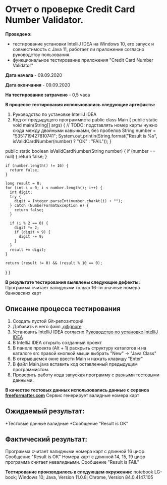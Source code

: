 # Отчет о проверке Credit Card Number Validator.
**Проведено:**
 - тестирование установки IntelliJ IDEA на Windows 10, его запуск и совместимость с Java 11, работает ли приложение согласно руководству пользования.
 - функциональное тестирование приложения "Credit Card Number Validator"

**Дата начала** - 09.09.2020

**Дата окончания** - 09.09.2020

**На тестирование затрачено** - 0,5 часа 

**В процессе тестирования использовались следующие артефакты:**
1. Руководство по установке IntelliJ IDEA
2. Код от предыдущего программиста
public class Main {
  public static void main(String[] args) {
    // TODO: подставлять номер карты нужно сюда между двойными кавычками, без пробелов
    String number = "5351719427810741";
    System.out.println(String.format("Result is %s", isValidCardNumber(number) ? "OK" : "FAIL"));
  }

  public static boolean isValidCardNumber(String number) {
    if (number == null) {
      return false;
    }

    if (number.length() != 16) {
      return false;
    }

    long result = 0;
    for (int i = 0; i < number.length(); i++) {
      int digit;
      try {
        digit = Integer.parseInt(number.charAt(i) + "");
      } catch (NumberFormatException e) {
        return false;
      }

      if (i % 2 == 0) {
        digit *= 2;
        if (digit > 9) {
          digit -= 9;
        }
      }
      result += digit;
    }

    return (result != 0) && (result % 10 == 0);
  }
}

**В результате тестирования выявлены следующие дефекты:**
Программа считает валидными только 16-ти значные номера банковских карт

## Описание процесса тестирования
1. Создать пустой Git-репозиторий
2. Добавить в него файл [.gitignore](https://github.com/netology-code/javaqa-homeworks/blob/master/.gitignore)
3. Установить IntelliJ IDEA согласно [Руководство по установке IntelliJ IDEA](https://github.com/netology-code/javaqa-homeworks/blob/master/intro/idea.md)
4. В IntelliJ IDEA открыть созданный проект
5. В панеле проекта (Alt + 1) раскрыть структуру каталогов и на каталоге src правой кнопкой мыши выбрать "New" -> "Java Class"
6. В открывшемся окне ввести Main и нажать клавишу "Enter"
7. В файл Main.java вставить код оставленный предыдущим программистом.
8. Проверить работу кода запуская программу с разными тестовыми данными.

**В качестве тестовых данных использовались данные с сервиса [freeformatter.com](https://www.freeformatter.com/credit-card-number-generator-validator.html)**
Сервис генерирует валидные номера карт

## Ожидаемый результат:
 *Тестовые данные валидные
 *Сообщение "Result is OK"

## Фактический результат:
Программа считает валидными номера карт с длинной 16 цифр. Сообщение "Result is OK"
Номера карт с длинной 14, 15, 19 цифр программа считает невалидными. Сообщение "Result is FAIL"


**Тестирование производилось в следующем окружении:**
 notebook LG-book; 
 Windows 10;
 Java, Version 11.0.8; 
 Chrome, Version 84.0.4147.105
